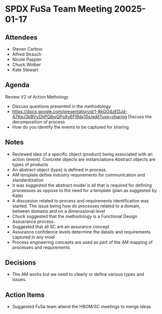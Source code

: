 # SPDX FuSa Team Meeting 20025-01-17
## Attendees
- Steven Carbno
- Alfred Strauch
- Nicole Pappler
- Chuck Wolber
- Kate Stewart

## Agenda
Review V2 of Action Methology 
* Discuss questions presented in the methodology
* https://docs.google.com/presentation/d/1-8kGO4zEDJd-A7KqJ3kBVyDhPQIbyQPoXyEFlRdx10s/edit?usp=sharing
Discuss the decomposition of process
* How do you identify the events to be captured for sharing

## Notes
* Reviewed idea of a specific object (product) being associated with an action (event).
Concrete objects are instanciations
Abstract objects are types of products
* An abstract object (type) is defined in process.
* AM template define industry requirements for communication and standardization
* It was suggested the abstract model is all that is required for defining proceesses as oppose to the need for a template (plan as suggested by Kate)
* A discussion related to process and requirements identification was started. The issue being how do processes related to a domain, between domains and on a dimenssional level
* Chuck suggested that the methodology is a Functional Design Assusrance process. 
* Suggested that all SC are an assurance concept 
* Assurance confidence levels determine the datails and requirements captured in any moel
* Process engineering concepts are used as part of the AM mapping of processes and requirements 

## Decisions
* The AM works but we need to clearly or define various types and issues.

## Action Items
* Suggested FuSa team attend the HBOM/SC meetings to merge ideas
